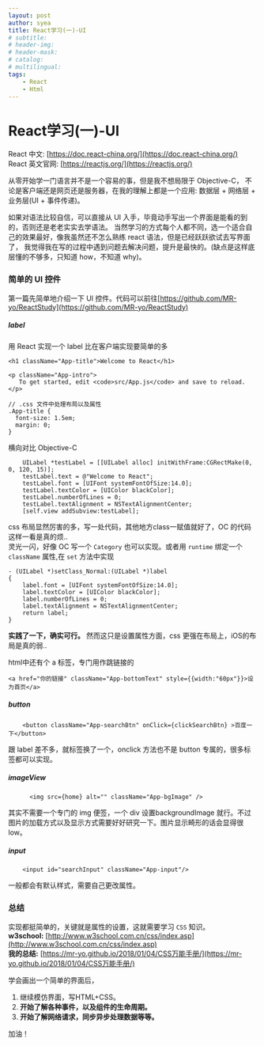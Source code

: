 ```yaml
---
layout: post
author: syea
title: React学习(一)-UI
# subtitle:
# header-img: 
# header-mask:  
# catalog: 
# multilingual: 
tags:
    - React
    - Html
---
```


# React学习(一)-UI

React 中文: [https://doc.react-china.org/](https://doc.react-china.org/)<br />
React 英文官网: [https://reactjs.org/](https://reactjs.org/)<br />

从零开始学一门语言并不是一个容易的事，但是我不想局限于 Objective-C，
不论是客户端还是网页还是服务器，在我的理解上都是一个应用:
数据层 + 网络层 + 业务层(UI + 事件传递)。

如果对语法比较自信，可以直接从 UI 入手，毕竟动手写出一个界面是能看的到的，否则还是老老实实去学语法。
当然学习的方式每个人都不同，选一个适合自己的效果最好，像我虽然还不怎么熟练 react 语法，但是已经跃跃欲试去写界面了，
我觉得我在写的过程中遇到问题去解决问题，提升是最快的。(缺点是这样底层懂的不够多，只知道 how，不知道 why)。

### 简单的 UI 控件

第一篇先简单地介绍一下 UI 控件。代码可以前往[https://github.com/MR-yo/ReactStudy](https://github.com/MR-yo/ReactStudy)

#####  label
用 React 实现一个 label 比在客户端实现要简单的多<br />
```
<h1 className="App-title">Welcome to React</h1>
```

```
<p className="App-intro">
   To get started, edit <code>src/App.js</code> and save to reload.
</p>
```

```
// .css 文件中处理布局以及属性
.App-title {
  font-size: 1.5em;
  margin: 0;
}
```
横向对比 Objective-C
```
    UILabel *testLabel = [[UILabel alloc] initWithFrame:CGRectMake(0, 0, 120, 15)];
    testLabel.text = @"Welcome to React";
    testLabel.font = [UIFont systemFontOfSize:14.0];
    testLabel.textColor = [UIColor blackColor];
    testLabel.numberOfLines = 0;
    testLabel.textAlignment = NSTextAlignmentCenter;
    [self.view addSubview:testLabel];
```

css 布局显然厉害的多，写一处代码，其他地方class一赋值就好了，OC 的代码这样一看是真的烦..<br />
灵光一闪，好像 OC 写一个 `Category` 也可以实现。或者用 `runtime` 绑定一个 `className` 属性,在 `set` 方法中实现
```
- (UILabel *)setClass_Normal:(UILabel *)label
{
    label.font = [UIFont systemFontOfSize:14.0];
    label.textColor = [UIColor blackColor];
    label.numberOfLines = 0;
    label.textAlignment = NSTextAlignmentCenter;
    return label;
}
```
**实践了一下，确实可行。**
然而这只是设置属性方面，css 更强在布局上，iOS的布局是真的弱..

html中还有个 a 标签，专门用作跳链接的
```
<a href="你的链接" className="App-bottomText" style={{width:"60px"}}>设为首页</a>
```

#####  button

```
    <button className="App-searchBtn" onClick={clickSearchBtn} >百度一下</button>
```
跟 label 差不多，就标签换了一个，onclick 方法也不是 button 专属的，很多标签都可以实现。

##### imageView

```
      <img src={home} alt="" className="App-bgImage" />
```

其实不需要一个专门的 img 便签，一个 div 设置backgroundImage 就行。不过图片的加载方式以及显示方式需要好好研究一下。图片显示畸形的话会显得很 low。

##### input

```
    <input id="searchInput" className="App-input"/>
```
一般都会有默认样式，需要自己更改属性。

### 总结

实现都挺简单的，关键就是属性的设置，这就需要学习 `CSS` 知识。<br />
**w3school:** [http://www.w3school.com.cn/css/index.asp](http://www.w3school.com.cn/css/index.asp)<br />
**我的总结:** [https://mr-yo.github.io/2018/01/04/CSS万能手册/](https://mr-yo.github.io/2018/01/04/CSS万能手册/)<br />

学会画出一个简单的界面后，
1. 继续模仿界面，写HTML+CSS。
2. **开始了解各种事件，以及组件的生命周期。**
3. **开始了解网络请求，同步异步处理数据等等。**

加油！